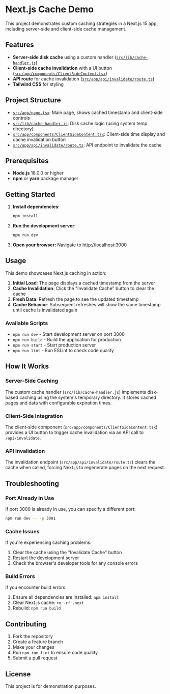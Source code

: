 # Next.js Cache Demo

This project demonstrates custom caching strategies in a Next.js 15 app, including server-side and client-side cache management.

## Features

- **Server-side disk cache** using a custom handler ([`src/lib/cache-handler.js`](src/lib/cache-handler.js))
- **Client-side cache invalidation** with a UI button ([`src/app/components/ClientSideContent.tsx`](src/app/components/ClientSideContent.tsx))
- **API route** for cache invalidation ([`src/app/api/invalidate/route.ts`](src/app/api/invalidate/route.ts))
- **Tailwind CSS** for styling

## Project Structure

- [`src/app/page.tsx`](src/app/page.tsx): Main page, shows cached timestamp and client-side controls
- [`src/lib/cache-handler.js`](src/lib/cache-handler.js): Disk cache logic (using system temp directory)
- [`src/app/components/ClientSideContent.tsx`](src/app/components/ClientSideContent.tsx): Client-side time display and cache invalidation button
- [`src/app/api/invalidate/route.ts`](src/app/api/invalidate/route.ts): API endpoint to invalidate the cache

## Prerequisites

- **Node.js** 18.0.0 or higher
- **npm** or **yarn** package manager

## Getting Started

1. **Install dependencies:**
   ```bash
   npm install
   ```

2. **Run the development server:**
   ```bash
   npm run dev
   ```

3. **Open your browser:**
   Navigate to [http://localhost:3000](http://localhost:3000)

## Usage

This demo showcases Next.js caching in action:

1. **Initial Load**: The page displays a cached timestamp from the server
2. **Cache Invalidation**: Click the "Invalidate Cache" button to clear the cache
3. **Fresh Data**: Refresh the page to see the updated timestamp
4. **Cache Behavior**: Subsequent refreshes will show the same timestamp until cache is invalidated again

### Available Scripts

- `npm run dev` - Start development server on port 3000
- `npm run build` - Build the application for production
- `npm run start` - Start production server
- `npm run lint` - Run ESLint to check code quality

## How It Works

### Server-Side Caching

The custom cache handler (`src/lib/cache-handler.js`) implements disk-based caching using the system's temporary directory. It stores cached pages and data with configurable expiration times.

### Client-Side Integration

The client-side component (`src/app/components/ClientSideContent.tsx`) provides a UI button to trigger cache invalidation via an API call to `/api/invalidate`.

### API Invalidation

The invalidation endpoint (`src/app/api/invalidate/route.ts`) clears the cache when called, forcing Next.js to regenerate pages on the next request.

## Troubleshooting

### Port Already in Use
If port 3000 is already in use, you can specify a different port:
```bash
npm run dev -- -p 3001
```

### Cache Issues
If you're experiencing caching problems:
1. Clear the cache using the "Invalidate Cache" button
2. Restart the development server
3. Check the browser's developer tools for any console errors

### Build Errors
If you encounter build errors:
1. Ensure all dependencies are installed: `npm install`
2. Clear Next.js cache: `rm -rf .next`
3. Rebuild: `npm run build`

## Contributing

1. Fork the repository
2. Create a feature branch
3. Make your changes
4. Run `npm run lint` to ensure code quality
5. Submit a pull request

## License

This project is for demonstration purposes.